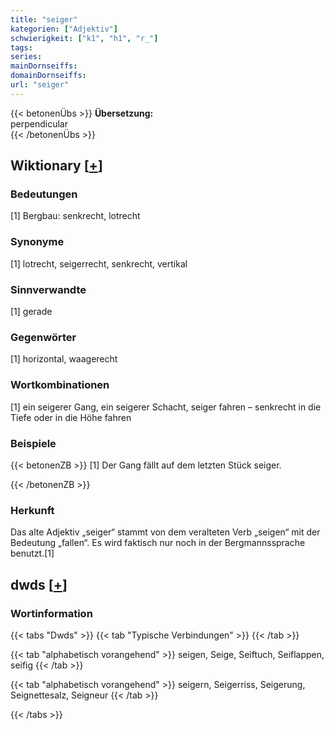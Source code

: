 ```yaml
---
title: "seiger"
kategorien: ["Adjektiv"]
schwierigkeit: ["k1", "h1", "r_"]
tags:
series:
mainDornseiffs:
domainDornseiffs:
url: "seiger"
---
```


{{< betonenÜbs >}}
**Übersetzung:**  
perpendicular  
{{< /betonenÜbs >}}

## Wiktionary [[+](https://de.wiktionary.org/wiki/seiger)]

### Bedeutungen
[1] Bergbau: senkrecht, lotrecht  

### Synonyme
[1] lotrecht, seigerrecht, senkrecht, vertikal  

### Sinnverwandte
[1] gerade  

### Gegenwörter
[1] horizontal, waagerecht  

### Wortkombinationen
[1] ein seigerer Gang, ein seigerer Schacht, seiger fahren – senkrecht in die Tiefe oder in die Höhe fahren  

### Beispiele
{{< betonenZB >}}
[1] Der Gang fällt auf dem letzten Stück seiger.  

{{< /betonenZB >}}
### Herkunft
Das alte Adjektiv „seiger“ stammt von dem veralteten Verb „seigen“ mit der Bedeutung „fallen“. Es wird faktisch nur noch in der Bergmannssprache benutzt.[1]  



## dwds [[+](https://www.dwds.de/wb/seiger)]

### Wortinformation
{{< tabs "Dwds" >}}
{{< tab "Typische Verbindungen" >}}
{{< /tab >}}

{{< tab "alphabetisch vorangehend" >}}
seigen, Seige, Seiftuch, Seiflappen, seifig
{{< /tab >}}

{{< tab "alphabetisch vorangehend" >}}
seigern, Seigerriss, Seigerung, Seignettesalz, Seigneur
{{< /tab >}}

{{< /tabs >}}


